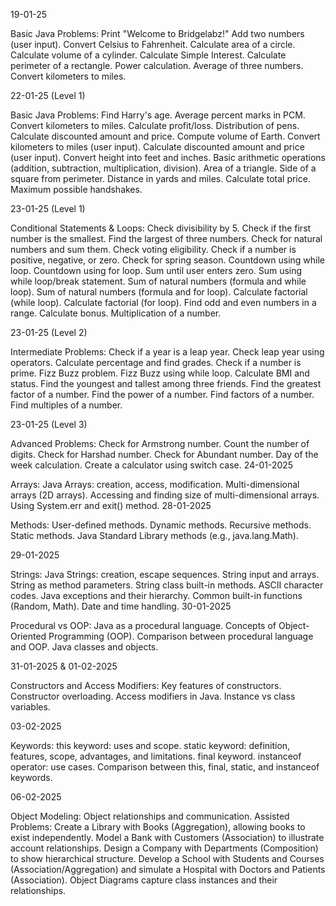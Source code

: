 19-01-25

Basic Java Problems:
Print "Welcome to Bridgelabz!"
Add two numbers (user input).
Convert Celsius to Fahrenheit.
Calculate area of a circle.
Calculate volume of a cylinder.
Calculate Simple Interest.
Calculate perimeter of a rectangle.
Power calculation.
Average of three numbers.
Convert kilometers to miles.

22-01-25 (Level 1)

Basic Java Problems:
Find Harry's age.
Average percent marks in PCM.
Convert kilometers to miles.
Calculate profit/loss.
Distribution of pens.
Calculate discounted amount and price.
Compute volume of Earth.
Convert kilometers to miles (user input).
Calculate discounted amount and price (user input).
Convert height into feet and inches.
Basic arithmetic operations (addition, subtraction, multiplication, division).
Area of a triangle.
Side of a square from perimeter.
Distance in yards and miles.
Calculate total price.
Maximum possible handshakes.

23-01-25 (Level 1)

Conditional Statements & Loops:
Check divisibility by 5.
Check if the first number is the smallest.
Find the largest of three numbers.
Check for natural numbers and sum them.
Check voting eligibility.
Check if a number is positive, negative, or zero.
Check for spring season.
Countdown using while loop.
Countdown using for loop.
Sum until user enters zero.
Sum using while loop/break statement.
Sum of natural numbers (formula and while loop).
Sum of natural numbers (formula and for loop).
Calculate factorial (while loop).
Calculate factorial (for loop).
Find odd and even numbers in a range.
Calculate bonus.
Multiplication of a number.

23-01-25 (Level 2)

Intermediate Problems:
Check if a year is a leap year.
Check leap year using operators.
Calculate percentage and find grades.
Check if a number is prime.
Fizz Buzz problem.
Fizz Buzz using while loop.
Calculate BMI and status.
Find the youngest and tallest among three friends.
Find the greatest factor of a number.
Find the power of a number.
Find factors of a number.
Find multiples of a number.

23-01-25 (Level 3)

Advanced Problems:
Check for Armstrong number.
Count the number of digits.
Check for Harshad number.
Check for Abundant number.
Day of the week calculation.
Create a calculator using switch case.
24-01-2025

Arrays:
Java Arrays: creation, access, modification.
Multi-dimensional arrays (2D arrays).
Accessing and finding size of multi-dimensional arrays.
Using System.err and exit() method.
28-01-2025

Methods:
User-defined methods.
Dynamic methods.
Recursive methods.
Static methods.
Java Standard Library methods (e.g., java.lang.Math).

29-01-2025

Strings:
Java Strings: creation, escape sequences.
String input and arrays.
String as method parameters.
String class built-in methods.
ASCII character codes.
Java exceptions and their hierarchy.
Common built-in functions (Random, Math).
Date and time handling.
30-01-2025

Procedural vs OOP:
Java as a procedural language.
Concepts of Object-Oriented Programming (OOP).
Comparison between procedural language and OOP.
Java classes and objects.

31-01-2025 & 01-02-2025

Constructors and Access Modifiers:
Key features of constructors.
Constructor overloading.
Access modifiers in Java.
Instance vs class variables.

03-02-2025

Keywords:
this keyword: uses and scope.
static keyword: definition, features, scope, advantages, and limitations.
final keyword.
instanceof operator: use cases.
Comparison between this, final, static, and instanceof keywords.

06-02-2025

Object Modeling: Object relationships and communication.
Assisted Problems: Create a Library with Books (Aggregation), allowing books to exist independently. Model a Bank with Customers (Association) to illustrate account relationships. Design a Company with Departments (Composition) to show hierarchical structure. Develop a School with Students and Courses (Association/Aggregation) and simulate a Hospital with Doctors and Patients (Association). Object Diagrams capture class instances and their relationships.
